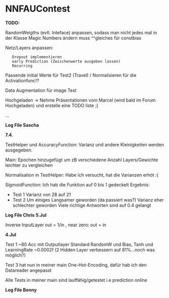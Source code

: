 # NNFAUContest
**TODO:**

RandomWeigths (evtl. Inteface) anpassen, sodass man nicht jedes mal in der Klasse Magic Numbers ändern muss
^^gleiches für constbias

Netz/Layers anpassen:

       Dropout implementieren
       early Prediction (Zwischenwerte ausgeben lassen)
       Recurring

Passende initial Werte für Test2 (Travel) / Normalisieren für die Activationfunc!?

Data Augmentation für image Test
       
Hochgeladen -> Nehme Präsentationen vom Marcel (wird bald im Forum Hochgeladen) und erstelle eine TODO liste ;)

...

**Log File Sascha**

**7.4.**

TestHelper und AccuracyFunction: Varianz und andere Kleinigkeiten werden ausgegeben.

Main: Epochen hinzugefügt um zB verschiedene Anzahl Layers/Gewichte leichter zu vergleichen

Normalisation in TestHelper: Habe ich versucht, hat die Varianzen erhöt :(

SigmoidFunction: Ich hab die Funktion auf 0 bis 1 gedeckelt Ergebnis:
     
- Test 1 Varianz von 28 auf 21 
- Test 2 Um einiges Langsamer geworden (da passiert was?) 
         Varianz eher schlechter geworden Viele richtige Antworten sind auf 0.4 gelangt
               
     

**Log File Chris**
**5.Jul**

Inverse InputLayer out = 1/in , near zero: out = in

**4.Jul**

Test 1 ~80 Acc mit Outputlayer Standard RandomW und Bias, Tanh und LearningRate ~0.0002f  (2 Hidden Layer verbessern auf 81%...noch was möglich?)

Test 3 hat nun in meiner main One-Hot-Encoding, dafür hab ich den Datareader angepasst

Alle Tests in meiner main sind lauffähig/getestet i.e prediction online

**Log File Benny**

